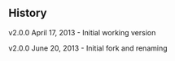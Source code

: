 ## History

v2.0.0 April 17, 2013
	- Initial working version

v2.0.0 June 20, 2013
	- Initial fork and renaming